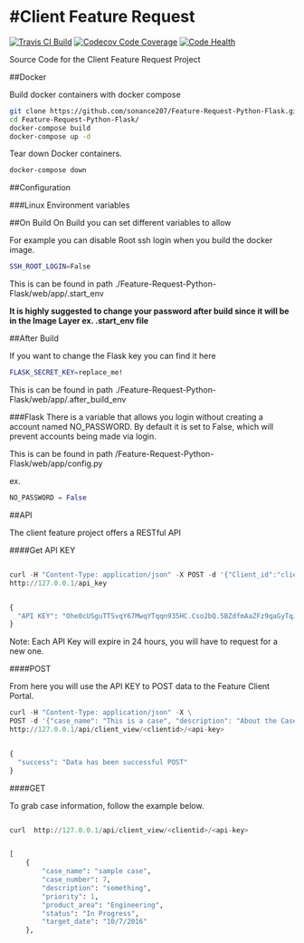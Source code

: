
#Client Feature Request
==
[![Travis CI Build](https://travis-ci.org/sonance207/Feature-Request-Python-Flask.svg?branch=master)](https://travis-ci.org/sonance207/Feature-Request-Python-Flask) [![Codecov Code Coverage](https://codecov.io/gh/sonance207/Feature-Request-Python-Flask/branch/master/graph/badge.svg)](https://codecov.io/gh/sonance207/Feature-Request-Python-Flask) [![Code Health](https://landscape.io/github/sonance207/Feature-Request-Python-Flask/master/landscape.svg?style=flat)](https://landscape.io/github/sonance207/Feature-Request-Python-Flask/master)



 
Source Code for the Client Feature Request Project

##Docker

Build docker containers with docker compose

```bash
git clone https://github.com/sonance207/Feature-Request-Python-Flask.git
cd Feature-Request-Python-Flask/
docker-compose build
docker-compose up -d
```

Tear down Docker containers.

```bash
docker-compose down
```




##Configuration

###Linux Environment variables
 
##On Build 
On Build you can set different variables to allow 

For example you can disable Root ssh login when you build the docker image.

```bash
SSH_ROOT_LOGIN=False
```

This is can be found in path ./Feature-Request-Python-Flask/web/app/.start_env

**It is highly suggested to change your password after build since it will be in the 
Image Layer ex. .start_env file**

##After Build

If you want to change the Flask key you can find it here

```bash
FLASK_SECRET_KEY=replace_me!
```

This is can be found in path ./Feature-Request-Python-Flask/web/app/.after_build_env


###Flask
There is a variable that allows you login without creating a account named NO_PASSWORD.
By default it is set to False, which will prevent accounts being made via login.

This is can be found in path /Feature-Request-Python-Flask/web/app/config.py

ex.

```python
NO_PASSWORD = False
```

##API

The client feature project offers a RESTful API

####Get API KEY

```python

curl -H "Content-Type: application/json" -X POST -d '{"Client_id":"clientid", "Password":"password"}' \
http://127.0.0.1/api_key


{
  "API KEY": "Ohe0cUSguTTSvqY67MwqYTqqn935HC.Cso2bQ.5BZdfmAaZFz9qaGyTqJSAzXuMYA"
}
```
Note: Each API Key will expire in 24 hours, you will have to request
for a new one.

####POST

From here you will use the API KEY to POST data to the Feature Client Portal.



```python
curl -H "Content-Type: application/json" -X \
POST -d '{"case_name": "This is a case", "description": "About the Case", "priority": 1, "product_area": "sales", "target_date": "10/21/2017"}' \
http://127.0.0.1/api/client_view/<clientid>/<api-key>


{
  "success": "Data has been successful POST"
}
```

####GET

To grab case information, follow the example below.

```python

curl  http://127.0.0.1/api/client_view/<clientid>/<api-key>


[
    {
        "case_name": "sample case",
        "case_number": 7,
        "description": "something",
        "priority": 1,
        "product_area": "Engineering",
        "status": "In Progress",
        "target_date": "10/7/2016"
    },

```
